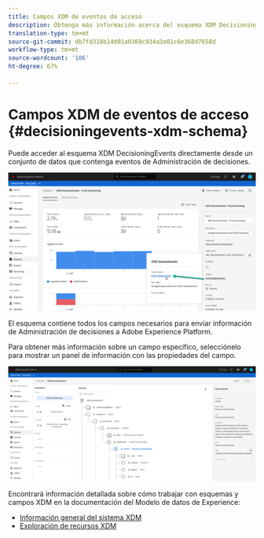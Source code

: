 ```yaml
---
title: Campos XDM de eventos de acceso
description: Obtenga más información acerca del esquema XDM DecisioningEvents.
translation-type: tm+mt
source-git-commit: db7fd318b14d01a0369c934a3e01c6e368d7658d
workflow-type: tm+mt
source-wordcount: '106'
ht-degree: 67%

---
```


# Campos XDM de eventos de acceso {#decisioningevents-xdm-schema}

Puede acceder al esquema XDM DecisioningEvents directamente desde un conjunto de datos que contenga eventos de Administración de decisiones.

![](../../assets/access-schema.png)

El esquema contiene todos los campos necesarios para enviar información de Administración de decisiones a Adobe Experience Platform.

Para obtener más información sobre un campo específico, selecciónelo para mostrar un panel de información con las propiedades del campo.

![](../../assets/schema-fields.png)

Encontrará información detallada sobre cómo trabajar con esquemas y campos XDM en la documentación del Modelo de datos de Experience:

* [Información general del sistema XDM](https://experienceleague.adobe.com/docs/experience-platform/xdm/home.html?lang=es)
* [Exploración de recursos XDM](https://experienceleague.adobe.com/docs/experience-platform/xdm/ui/explore.html?lang=es)

